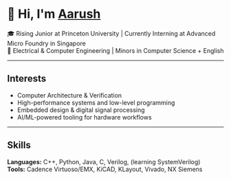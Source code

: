 # 👋 Hi, I'm [Aarush](www.aarushgoradia.com)

🎓 Rising Junior at Princeton University | Currently Interning at Advanced Micro Foundry in Singapore  
📍 Electrical & Computer Engineering | Minors in Computer Science + English  

---

## Interests

- Computer Architecture & Verification
- High-performance systems and low-level programming
- Embedded design & digital signal processing
- AI/ML-powered tooling for hardware workflows

---

## Skills

**Languages:** C++, Python, Java, C, Verilog, (learning SystemVerilog)   
**Tools:** Cadence Virtuoso/EMX, KiCAD, KLayout, Vivado, NX Siemens  
